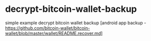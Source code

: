 # decrypt-bitcoin-wallet-backup
simple example decrypt bitcoin wallet backup [android app backup - https://github.com/bitcoin-wallet/bitcoin-wallet/blob/master/wallet/README.recover.md]
